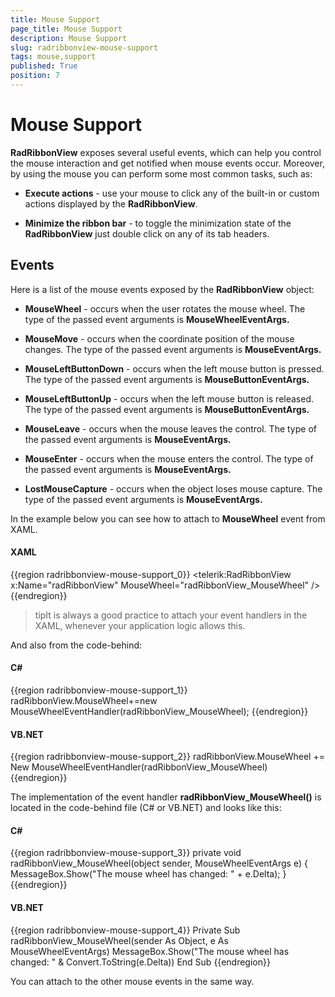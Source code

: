 ```yaml
---
title: Mouse Support
page_title: Mouse Support
description: Mouse Support
slug: radribbonview-mouse-support
tags: mouse,support
published: True
position: 7
---
```


# Mouse Support



__RadRibbonView__ exposes several useful events, which can help you control the mouse interaction and get notified when mouse events occur. Moreover, by using the mouse you can perform some most common tasks, such as:
			

* __Execute actions__ - use your mouse to click any of the built-in or custom actions displayed by the __RadRibbonView__.
				

* __Minimize the ribbon bar__ - to toggle the minimization state of the __RadRibbonView__ just double click on any of its tab headers.
				

## Events

Here is a list of the mouse events exposed by the __RadRibbonView__ object:
				



* __MouseWheel__ - occurs when the user rotates the mouse wheel. The type of the passed event arguments is __MouseWheelEventArgs.__

* __MouseMove__ - occurs when the coordinate position of the mouse changes. The type of the passed event arguments is __MouseEventArgs.__

* __MouseLeftButtonDown__ - occurs when the left mouse button is pressed. The type of the passed event arguments is __MouseButtonEventArgs.__

* __MouseLeftButtonUp__ - occurs when the left mouse button is released. The type of the passed event arguments is __MouseButtonEventArgs.__

* __MouseLeave__ - occurs when the mouse leaves the control. The type of the passed event arguments is __MouseEventArgs.__

* __MouseEnter__ - occurs when the mouse enters the control. The type of the passed event arguments is __MouseEventArgs.__

* __LostMouseCapture__ - occurs when the object loses mouse capture. The type of the passed event arguments is __MouseEventArgs.__

In the example below you can see how to attach to __MouseWheel__ event from XAML.
				

#### __XAML__

{{region radribbonview-mouse-support_0}}
	<telerik:RadRibbonView x:Name="radRibbonView" MouseWheel="radRibbonView_MouseWheel" />
	{{endregion}}



>tipIt is always a good practice to attach your event handlers in the XAML, whenever your application logic allows this.

And also from the code-behind:

#### __C#__

{{region radribbonview-mouse-support_1}}
	radRibbonView.MouseWheel+=new MouseWheelEventHandler(radRibbonView_MouseWheel);
	{{endregion}}



#### __VB.NET__

{{region radribbonview-mouse-support_2}}
	radRibbonView.MouseWheel += New MouseWheelEventHandler(radRibbonView_MouseWheel)
	{{endregion}}



The implementation of the event handler __radRibbonView_MouseWheel()__ is located in the code-behind file (C# or VB.NET) and looks like this:
				

#### __C#__

{{region radribbonview-mouse-support_3}}
	private void radRibbonView_MouseWheel(object sender, MouseWheelEventArgs e)
	{
	 MessageBox.Show("The mouse wheel has changed: " + e.Delta);
	}
	{{endregion}}



#### __VB.NET__

{{region radribbonview-mouse-support_4}}
	Private Sub radRibbonView_MouseWheel(sender As Object, e As MouseWheelEventArgs)
		MessageBox.Show("The mouse wheel has changed: " & Convert.ToString(e.Delta))
	End Sub
	{{endregion}}



You can attach to the other mouse events in the same way.
